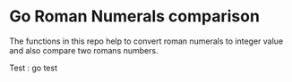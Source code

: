 # Go Roman Numerals comparison
The functions in this repo help to convert roman numerals to integer value and also compare two romans numbers.

Test : go test